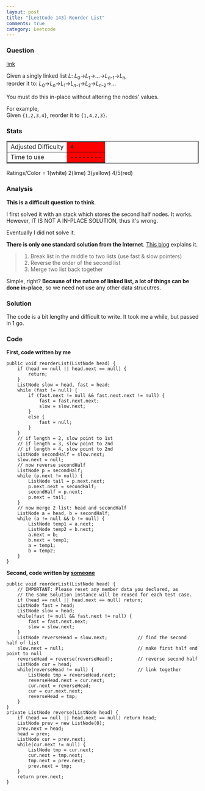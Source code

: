 ```yaml
---
layout: post
title: "[LeetCode 143] Reorder List"
comments: true
category: Leetcode
---
```


### Question

[link](https://oj.leetcode.com/problems/reorder-list/)

<div class="question-content bg-color bg-img font-color">
            <p class="font-color"></p><p class="font-color">
Given a singly linked list <i>L</i>: <i>L</i><sub>0</sub>→<i>L</i><sub>1</sub>→…→<i>L</i><sub><i>n</i>-1</sub>→<i>L</i><sub>n</sub>,<br>
reorder it to: <i>L</i><sub>0</sub>→<i>L</i><sub><i>n</i></sub>→<i>L</i><sub>1</sub>→<i>L</i><sub><i>n</i>-1</sub>→<i>L</i><sub>2</sub>→<i>L</i><sub><i>n</i>-2</sub>→…
</p>

<p class="font-color">You must do this in-place without altering the nodes' values.</p>

<p class="font-color">
For example,<br>
Given <code>{1,2,3,4}</code>, reorder it to <code>{1,4,2,3}</code>.
</p><p class="font-color"></p>
          </div>

### Stats

<table border="2">
	<tr>
		<td>Adjusted Difficulty</td>
		<td bgcolor="red">4</td>
	</tr>
	<tr>
		<td>Time to use</td>
		<td bgcolor="red">--------</td>
	</tr>
</table>

Ratings/Color = 1(white) 2(lime) 3(yellow) 4/5(red)

### Analysis

**This is a difficult question to think**.

I first solved it with an stack which stores the second half nodes. It works. However, IT IS NOT A IN-PLACE SOLUTION, thus it's wrong.

Eventually I did not solve it.

**There is only one standard solution from the Internet**. [This blog](http://www.programcreek.com/2013/12/in-place-reorder-a-singly-linked-list-in-java/) explains it.

> 1. Break list in the middle to two lists (use fast & slow pointers)
> 2. Reverse the order of the second list
> 3. Merge two list back together

Simple, right? **Because of the nature of linked list, a lot of things can be done in-place**, so we need not use any other data strucutres.

### Solution

The code is a bit lengthy and difficult to write. It took me a while, but passed in 1 go.

### Code

**First, code written by me**

    public void reorderList(ListNode head) {
        if (head == null || head.next == null) {
    		return;
    	}
    	ListNode slow = head, fast = head;
    	while (fast != null) {
    		if (fast.next != null && fast.next.next != null) {
    			fast = fast.next.next;
    			slow = slow.next;
    		}
    		else {
    			fast = null;
    		}
    	}
    	// if length = 2, slow point to 1st
    	// if length = 3, slow point to 2nd
    	// if length = 4, slow point to 2nd
    	ListNode secondHalf = slow.next;
    	slow.next = null;
    	// now reverse secondHalf
    	ListNode p = secondHalf;
    	while (p.next != null) {
    		ListNode tail = p.next.next;
    		p.next.next = secondHalf;
    		secondHalf = p.next;
    		p.next = tail;
    	}
    	// now merge 2 list: head and secondHalf
    	ListNode a = head, b = secondHalf;
    	while (a != null && b != null) {
    		ListNode temp1 = a.next;
    		ListNode temp2 = b.next;
    		a.next = b;
    		b.next = temp1;
    		a = temp1;
    		b = temp2;
    	}
    }

**Second, code written by [someone](https://oj.leetcode.com/discuss/236/does-this-problem-solution-time-complexity-space-comlexity)**

    public void reorderList(ListNode head) {
        // IMPORTANT: Please reset any member data you declared, as
        // the same Solution instance will be reused for each test case.
        if (head == null || head.next == null) return;
        ListNode fast = head;
        ListNode slow = head;
        while(fast != null && fast.next != null) {
            fast = fast.next.next;
            slow = slow.next;
        }
        ListNode reverseHead = slow.next;           // find the second half of list
        slow.next = null;                           // make first half end point to null
        reverseHead = reverse(reverseHead);         // reverse second half
        ListNode cur = head;
        while(reverseHead != null) {                // link together
            ListNode tmp = reverseHead.next;
            reverseHead.next = cur.next;
            cur.next = reverseHead;
            cur = cur.next.next;
            reverseHead = tmp;
        }
    }
    private ListNode reverse(ListNode head) {
        if (head == null || head.next == null) return head;
        ListNode prev = new ListNode(0);
        prev.next = head;
        head = prev;
        ListNode cur = prev.next;
        while(cur.next != null) {
            ListNode tmp = cur.next;
            cur.next = tmp.next;
            tmp.next = prev.next;
            prev.next = tmp;
        }
        return prev.next;
    }
